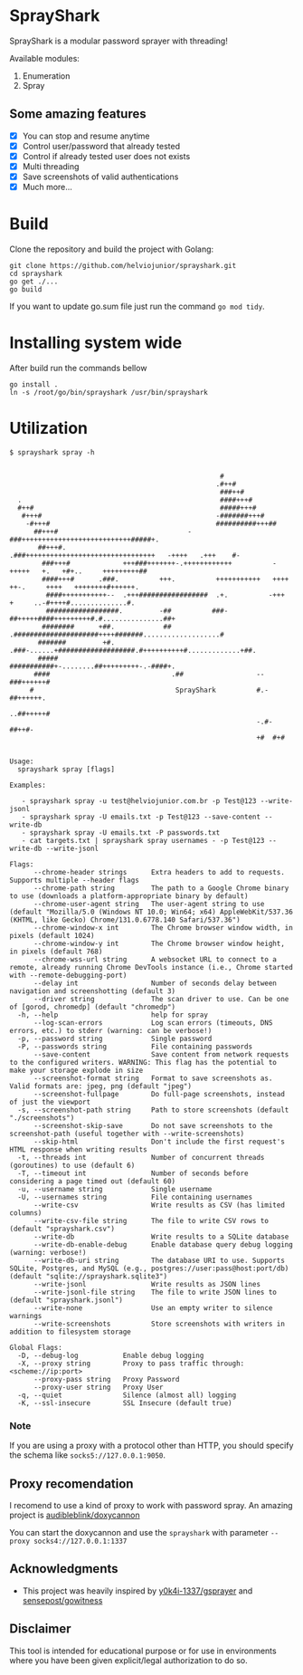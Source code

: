 # SprayShark

SprayShark is a modular password sprayer with threading! 

Available modules:

1. Enumeration
2. Spray

## Some amazing features

* [x] You can stop and resume anytime
* [x] Control user/password that already tested
* [x] Control if already tested user does not exists
* [x] Multi threading
* [x] Save screenshots of valid authentications
* [x] Much more...

# Build

Clone the repository and build the project with Golang:

```
git clone https://github.com/helviojunior/sprayshark.git
cd sprayshark
go get ./...
go build
```

If you want to update go.sum file just run the command `go mod tidy`.

# Installing system wide

After build run the commands bellow

```
go install .
ln -s /root/go/bin/sprayshark /usr/bin/sprayshark
```

# Utilization

```
$ sprayshark spray -h


                                                    #
                                                   .#++#
                                                    ###++#
  .                                                 ####+++#
  #++#                                              #####+++#
   #+++#                                           -#######+++#
    -#+++#                                         ##########+++##
      ##+++#                                -###+++++++++++++++++++++++++++#####+.
       ##+++#.                       .###++++++++++++++++++++++++++++++++   -++++   .+++    #-
        ###+++#             +++###+++++++-.++++++++++++          -+++++   +.   +#+..     +++++++++##
        ####+++#      .###.          +++.          +++++++++++   ++++   ++-.     ++++   ++++++++#++++++.
         ####+++++++++++--  .+++#################  .+.          -+++   +     ..-#++++#..............#.
         ##################.         -##          ###-  ##+++++####+++++++++#.#...............##+
        ########      +##.            ##  .#####################++++#######...................#
       #######         +#.    .###-......+###################.#++++++++++#.............+##.
       #####                             ###########+-........##+++++++++-.-####+.
      ####                              .##                  --###++++++#
     #                                   SprayShark          #.-##++++++.
                                                              ..##+++++#
                                                             -.#-##++#-
                                                             +#  #+#


Usage:
  sprayshark spray [flags]

Examples:

   - sprayshark spray -u test@helviojunior.com.br -p Test@123 --write-jsonl
   - sprayshark spray -U emails.txt -p Test@123 --save-content --write-db
   - sprayshark spray -U emails.txt -P passwords.txt
   - cat targets.txt | sprayshark spray usernames - -p Test@123 --write-db --write-jsonl

Flags:
      --chrome-header strings      Extra headers to add to requests. Supports multiple --header flags
      --chrome-path string         The path to a Google Chrome binary to use (downloads a platform-appropriate binary by default)
      --chrome-user-agent string   The user-agent string to use (default "Mozilla/5.0 (Windows NT 10.0; Win64; x64) AppleWebKit/537.36 (KHTML, like Gecko) Chrome/131.0.6778.140 Safari/537.36")
      --chrome-window-x int        The Chrome browser window width, in pixels (default 1024)
      --chrome-window-y int        The Chrome browser window height, in pixels (default 768)
      --chrome-wss-url string      A websocket URL to connect to a remote, already running Chrome DevTools instance (i.e., Chrome started with --remote-debugging-port)
      --delay int                  Number of seconds delay between navigation and screenshotting (default 3)
      --driver string              The scan driver to use. Can be one of [gorod, chromedp] (default "chromedp")
  -h, --help                       help for spray
      --log-scan-errors            Log scan errors (timeouts, DNS errors, etc.) to stderr (warning: can be verbose!)
  -p, --password string            Single password
  -P, --passwords string           File containing passwords
      --save-content               Save content from network requests to the configured writers. WARNING: This flag has the potential to make your storage explode in size
      --screenshot-format string   Format to save screenshots as. Valid formats are: jpeg, png (default "jpeg")
      --screenshot-fullpage        Do full-page screenshots, instead of just the viewport
  -s, --screenshot-path string     Path to store screenshots (default "./screenshots")
      --screenshot-skip-save       Do not save screenshots to the screenshot-path (useful together with --write-screenshots)
      --skip-html                  Don't include the first request's HTML response when writing results
  -t, --threads int                Number of concurrent threads (goroutines) to use (default 6)
  -T, --timeout int                Number of seconds before considering a page timed out (default 60)
  -u, --username string            Single username
  -U, --usernames string           File containing usernames
      --write-csv                  Write results as CSV (has limited columns)
      --write-csv-file string      The file to write CSV rows to (default "sprayshark.csv")
      --write-db                   Write results to a SQLite database
      --write-db-enable-debug      Enable database query debug logging (warning: verbose!)
      --write-db-uri string        The database URI to use. Supports SQLite, Postgres, and MySQL (e.g., postgres://user:pass@host:port/db) (default "sqlite://sprayshark.sqlite3")
      --write-jsonl                Write results as JSON lines
      --write-jsonl-file string    The file to write JSON lines to (default "sprayshark.jsonl")
      --write-none                 Use an empty writer to silence warnings
      --write-screenshots          Store screenshots with writers in addition to filesystem storage

Global Flags:
  -D, --debug-log           Enable debug logging
  -X, --proxy string        Proxy to pass traffic through: <scheme://ip:port>
      --proxy-pass string   Proxy Password
      --proxy-user string   Proxy User
  -q, --quiet               Silence (almost all) logging
  -K, --ssl-insecure        SSL Insecure (default true)
```

### Note

If you are using a proxy with a protocol other than HTTP, you should specify the schema like `socks5://127.0.0.1:9050`.

## Proxy recomendation

I recomend to use a kind of proxy to work with password spray. An amazing project is [audibleblink/doxycannon](https://github.com/audibleblink/doxycannon)

You can start the doxycannon and use the `sprayshark` with parameter `--proxy socks4://127.0.0.1:1337`

## Acknowledgments

* This project was heavily inspired by [y0k4i-1337/gsprayer](https://github.com/y0k4i-1337/gsprayer) and [sensepost/gowitness](https://github.com/sensepost/gowitness)


## Disclaimer

This tool is intended for educational purpose or for use in environments where you have been given explicit/legal authorization to do so.